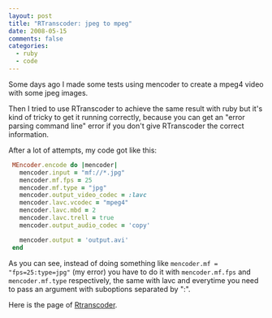 ```yaml
---
layout: post
title: "RTranscoder: jpeg to mpeg"
date: 2008-05-15
comments: false
categories:
  - ruby
  - code
---
```


Some days ago I made some tests using mencoder to create a mpeg4 video with some jpeg images.

Then I tried to use RTranscoder to achieve the same result with ruby but it's kind of tricky to get it running correctly, because you can get an "error parsing command line" error if you don't give RTranscoder the correct information.

After a lot of attempts, my code got like this:

```ruby
 MEncoder.encode do |mencoder|
   mencoder.input = "mf://*.jpg"
   mencoder.mf.fps = 25
   mencoder.mf.type = "jpg"
   mencoder.output_video_codec = :lavc
   mencoder.lavc.vcodec = "mpeg4"
   mencoder.lavc.mbd = 2
   mencoder.lavc.trell = true
   mencoder.output_audio_codec = 'copy'

   mencoder.output = 'output.avi'
 end
```

As you can see, instead of doing something like `mencoder.mf = "fps=25:type=jpg"` (my error) you have to do it with `mencoder.mf.fps` and `mencoder.mf.type` respectively, the same with lavc and everytime you need to pass an argument with suboptions separated by ":".

Here is the page of <a href="http://rtranscoder.rubyforge.org/">Rtranscoder</a>.</div>
